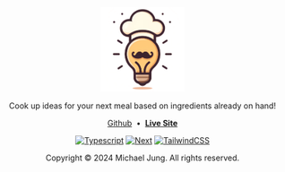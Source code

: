 <div align="center" id="readme-header">

<img src="./public/imgs/chef-bulb.png" alt="logo" width="150" />

<br />

Cook up ideas for your next meal based on ingredients already on hand!

<!--
  TODO:

  Add a random meal picker (for eating out and for cooking)
-->

[Github](https://github.com/michaelhjung/cookedup) &nbsp;•&nbsp;
**[Live Site](https://www.cookedup.app)**

[![Typescript](https://img.shields.io/badge/TypeScript-007ACC?style=for-the-badge&logo=typescript&logoColor=white)](https://www.typescriptlang.org/)
[![Next](https://img.shields.io/badge/next%20js-000000?style=for-the-badge&logo=nextdotjs&logoColor=white)](https://nextjs.org/)
[![TailwindCSS](https://img.shields.io/badge/Tailwind_CSS-38B2AC?style=for-the-badge&logo=tailwind-css&logoColor=white)](https://tailwindcss.com/)

Copyright © 2024 Michael Jung. All rights reserved.

</div>
